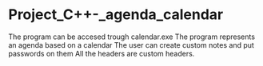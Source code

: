# Project_C++-_agenda_calendar
The program can be accesed trough calendar.exe
The program represents an agenda based on a calendar
The user can create custom notes and put passwords on them
All the headers are custom headers.
